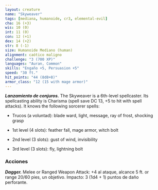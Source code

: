 ```yaml
---
layout: creature
name: "Skyweaver"
tags: [mediana, humanoide, cr3, elemental-evil]
cha: 16 (+3)
wis: 10 (0)
int: 11 (0)
con: 12 (+1)
dex: 14 (+2)
str: 8 (-1)
size: Humanoide Mediano (human)
alignment: caótico maligno
challenge: "3 (700 XP)"
languages: "Auran, Common"
skills: "Engaño +5, Persuasion +5"
speed: "30 ft."
hit_points: "44 (8d8+8)"
armor_class: "12 (15 with mage armor)"
---
```


***Lanzamiento de conjuros.*** The Skyweaver is a 6th-level spellcaster. Its spellcasting ability is Charisma (spell save DC 13, +5 to hit with spell attacks). It knows the following sorcerer spells:

* Trucos (a voluntad): blade ward, light, message, ray of frost, shocking grasp

* 1st level (4 slots): feather fall, mage armor, witch bolt

* 2nd level (3 slots): gust of wind, invisibility

* 3rd level (3 slots): fly, lightning bolt

### Acciones

***Dagger.*** Melee or Ranged Weapon Attack: +4 al ataque, alcance 5 ft. or range 20/60 pies, un objetivo. Impacto: 3 (1d4 + 1) puntos de daño perforante.
